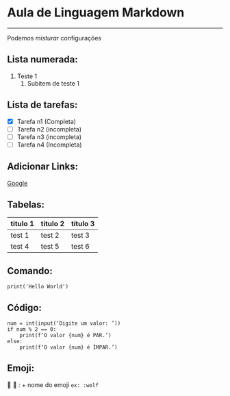 # Aula de Linguagem Markdown
---
Podemos *_misturar_* configurações

## Lista numerada:
1. Teste 1
   1. Subitem de teste 1

## Lista de tarefas:
- [x] Tarefa n1 (Completa)
- [ ] Tarefa n2 (incompleta)
- [ ] Tarefa n3 (incompleta)
- [ ] Tarefa n4 (Incompleta)

## Adicionar Links:
[Google](https://google.com)

## Tabelas:
titulo 1 | titulo 2 | título 3
---|---|---
test 1 | test 2 | test 3
test 4 | test 5 | test 6

## Comando:
`print('Hello World')`

## Código:
```
num = int(input(‘Digite um valor: ’))
if num % 2 == 0:
    print(f‘O valor {num} é PAR.’)
else:
    print(f‘O valor {num} é ÍMPAR.’)
```

## Emoji:
🐺 🖖 
: + nome do emoji
`ex: :wolf`
